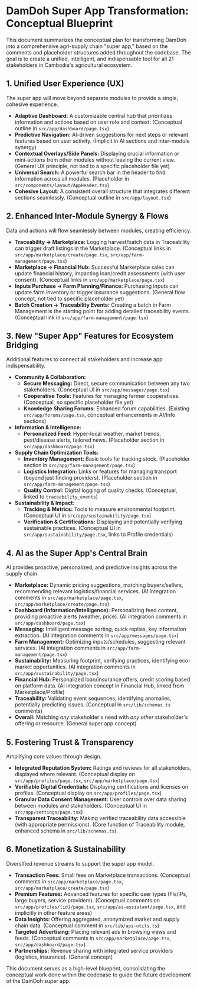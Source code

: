 # DamDoh Super App Transformation: Conceptual Blueprint

This document summarizes the conceptual plan for transforming DamDoh into a comprehensive agri-supply chain "super app," based on the comments and placeholder structures added throughout the codebase. The goal is to create a unified, intelligent, and indispensable tool for all 21 stakeholders in Cambodia's agricultural ecosystem.

## 1. Unified User Experience (UX)

The super app will move beyond separate modules to provide a single, cohesive experience.

*   **Adaptive Dashboard:** A customizable central hub that prioritizes information and actions based on user role and context. (Conceptual outline in `src/app/dashboard/page.tsx`)
*   **Predictive Navigation:** AI-driven suggestions for next steps or relevant features based on user activity. (Implicit in AI sections and inter-module synergy)
*   **Contextual Overlays/Side Panels:** Displaying crucial information or mini-actions from other modules without leaving the current view. (General UX principle, not tied to a specific placeholder file yet)
*   **Universal Search:** A powerful search bar in the header to find information across all modules. (Placeholder in `src/components/layout/AppHeader.tsx`)
*   **Cohesive Layout:** A consistent overall structure that integrates different sections seamlessly. (Conceptual outline in `src/app/layout.tsx`)

## 2. Enhanced Inter-Module Synergy & Flows

Data and actions will flow seamlessly between modules, creating efficiency.

*   **Traceability -> Marketplace:** Logging harvest/batch data in Traceability can trigger draft listings in the Marketplace. (Conceptual links in `src/app/marketplace/create/page.tsx`, `src/app/farm-management/page.tsx`)
*   **Marketplace -> Financial Hub:** Successful Marketplace sales can update financial history, impacting loan/credit assessments (with user consent). (Conceptual links in `src/app/marketplace/page.tsx`)
*   **Inputs Purchase -> Farm Planning/Finance:** Purchasing inputs can update farm inventory or trigger insurance suggestions. (General flow concept, not tied to specific placeholder yet)
*   **Batch Creation -> Traceability Events:** Creating a batch in Farm Management is the starting point for adding detailed traceability events. (Conceptual link in `src/app/farm-management/page.tsx`)

## 3. New "Super App" Features for Ecosystem Bridging

Additional features to connect all stakeholders and increase app indispensability.

*   **Community & Collaboration:**
    *   **Secure Messaging:** Direct, secure communication between any two stakeholders. (Conceptual UI in `src/app/messages/page.tsx`)
    *   **Cooperative Tools:** Features for managing farmer cooperatives. (Conceptual, no specific placeholder file yet)
    *   **Knowledge Sharing Forums:** Enhanced forum capabilities. (Existing `src/app/forums/page.tsx`, conceptual enhancements in AI/Info sections)
*   **Information & Intelligence:**
    *   **Personalized Feed:** Hyper-local weather, market trends, pest/disease alerts, tailored news. (Placeholder section in `src/app/dashboard/page.tsx`)
*   **Supply Chain Optimization Tools:**
    *   **Inventory Management:** Basic tools for tracking stock. (Placeholder section in `src/app/farm-management/page.tsx`)
    *   **Logistics Integration:** Links or features for managing transport (beyond just finding providers). (Placeholder section in `src/app/farm-management/page.tsx`)
    *   **Quality Control:** Digital logging of quality checks. (Conceptual, linked to `traceability_events`)
*   **Sustainability & Impact:**
    *   **Tracking & Metrics:** Tools to measure environmental footprint. (Conceptual UI in `src/app/sustainability/page.tsx`)
    *   **Verification & Certifications:** Displaying and potentially verifying sustainable practices. (Conceptual UI in `src/app/sustainability/page.tsx`, links to Profile credentials)

## 4. AI as the Super App's Central Brain

AI provides proactive, personalized, and predictive insights across the supply chain.

*   **Marketplace:** Dynamic pricing suggestions, matching buyers/sellers, recommending relevant logistics/financial services. (AI integration comments in `src/app/marketplace/page.tsx`, `src/app/marketplace/create/page.tsx`)
*   **Dashboard (Information/Intelligence):** Personalizing feed content, providing proactive alerts (weather, price). (AI integration comments in `src/app/dashboard/page.tsx`)
*   **Messaging:** Intelligent message sorting, quick replies, key information extraction. (AI integration comments in `src/app/messages/page.tsx`)
*   **Farm Management:** Optimizing inputs/schedules, suggesting relevant services. (AI integration comments in `src/app/farm-management/page.tsx`)
*   **Sustainability:** Measuring footprint, verifying practices, identifying eco-market opportunities. (AI integration comments in `src/app/sustainability/page.tsx`)
*   **Financial Hub:** Personalized loan/insurance offers, credit scoring based on platform data. (AI integration concept in Financial Hub, linked from Marketplace/Profile)
*   **Traceability:** Validating event sequences, identifying anomalies, potentially predicting issues. (Conceptual in `src/lib/schemas.ts` comments)
*   **Overall:** Matching *any* stakeholder's need with *any other* stakeholder's offering or resource. (General super app concept)

## 5. Fostering Trust & Transparency

Amplifying core values through design.

*   **Integrated Reputation System:** Ratings and reviews for all stakeholders, displayed where relevant. (Conceptual display on `src/app/profiles/page.tsx`, `src/app/marketplace/page.tsx`)
*   **Verifiable Digital Credentials:** Displaying certifications and licenses on profiles. (Conceptual display on `src/app/profiles/page.tsx`)
*   **Granular Data Consent Management:** User controls over data sharing between modules and stakeholders. (Conceptual UI in `src/app/settings/page.tsx`)
*   **Transparent Traceability:** Making verified traceability data accessible (with appropriate permissions). (Core function of Traceability module, enhanced schema in `src/lib/schemas.ts`)

## 6. Monetization & Sustainability

Diversified revenue streams to support the super app model.

*   **Transaction Fees:** Small fees on Marketplace transactions. (Conceptual comments in `src/app/marketplace/page.tsx`, `src/app/marketplace/create/page.tsx`)
*   **Premium Features:** Advanced features for specific user types (FIs/IPs, large buyers, service providers). (Conceptual comments on `src/app/profiles/[id]/page.tsx`, `src/app/ai-assistant/page.tsx`, and implicitly in other feature areas)
*   **Data Insights:** Offering aggregated, anonymized market and supply chain data. (Conceptual comment in `src/lib/api-utils.ts`)
*   **Targeted Advertising:** Placing relevant ads in browsing views and feeds. (Conceptual comments in `src/app/marketplace/page.tsx`, `src/app/dashboard/page.tsx`)
*   **Partnerships:** Revenue sharing with integrated service providers (logistics, insurance). (General concept)

This document serves as a high-level blueprint, consolidating the conceptual work done within the codebase to guide the future development of the DamDoh super app.